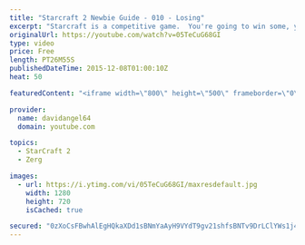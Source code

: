 ```yaml
---
title: "Starcraft 2 Newbie Guide - 010 - Losing"
excerpt: "Starcraft is a competitive game.  You're going to win some, you're going to lose some.  When you win a game, you feel good, and that's awesome.  But how do you react to losing a game?  How you react to losing in a competitive game like Starcraft 2 is an important consideration.  The biggest concept is"
originalUrl: https://youtube.com/watch?v=05TeCuG68GI
type: video
price: Free
length: PT26M55S
publishedDateTime: 2015-12-08T01:00:10Z
heat: 50

featuredContent: "<iframe width=\"800\" height=\"500\" frameborder=\"0\" src=\"https://www.youtube.com/embed/05TeCuG68GI\" allow=\"accelerometer; autoplay; encrypted-media; gyroscope; picture-in-picture\" allowfullscreen></iframe>"

provider:
  name: davidangel64
  domain: youtube.com

topics:
  - StarCraft 2
  - Zerg

images:
  - url: https://i.ytimg.com/vi/05TeCuG68GI/maxresdefault.jpg
    width: 1280
    height: 720
    isCached: true

secured: "0zXoCsFBwhAlEgHQkaXDd1sBNmYaAyH9VYdT9gv21shfsBNTv9DrLClYWs1j4GS7uV4hNzwwJhqhcOqgWGu3khqd0E67KEa1csf72Ix56mo4EFZwnbQTyj9h+RdqcN/qWl2X5+tSL6EqBU6TacR1V+NJHuADEEgCf3FbhFqOVFJa9hAKhn5OasFs2YpGkikaK6teWRHgUlvYqEhlq0y5V5yti0vCWxVeGRa3YCyqaDY+Ktsqmjb5x7YIqA35mGUHd82ZtutcQmTsnncLP6Hi5k4vpfdz0txO1lBZ5KRxdzyf0cYGv/f4zJg2d4igUqw0JRSG5M7fS9h3WWh6Dq1LtbcQS7DUs8c//iCJUd9c2M/zl7aaU+9SIMJLIzblD9PMefAJRcg22egHAgS716f9H9rwbRAUbf9tjQXiHSzceyw=;mqljtMjRCXA7T8JUDvkvMw=="
---
```


